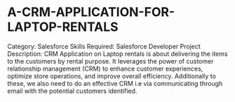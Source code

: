 # A-CRM-APPLICATION-FOR-LAPTOP-RENTALS

Category: Salesforce
Skills Required: Salesforce Developer
Project Description:
 CRM Application on  Laptop rentals is about delivering the items to the customers by rental purpose. It leverages the power of customer  relationship management (CRM) to enhance customer experiences, optimize store operations, and improve overall efficiency. Additionally to these, we also need to do an effective CRM i.e via communicating through email with the potential customers identified.
